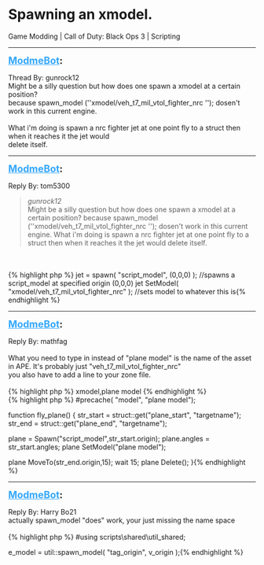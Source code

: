 # Spawning an xmodel.
Game Modding | Call of Duty: Black Ops 3 | Scripting

---
<strong style="font-size: 1.4em;"><span style="text-decoration: underline;text-decoration-color: #34a7f9;"><span style="color:#34a7f9;">ModmeBot</span></span>:</strong>

<p>Thread By: gunrock12<br />Might be a silly question but how does one spawn a xmodel at a certain position?<br />because spawn_model (&#39;&#39;xmodel/veh_t7_mil_vtol_fighter_nrc &#39;&#39;); dosen&#39;t work in this current engine.<br /> <br />What i&#39;m doing is spawn a nrc fighter jet at one point fly to a struct then when it reaches it the jet would<br />delete itself.</p>

---
<strong style="font-size: 1.4em;"><span style="text-decoration: underline;text-decoration-color: #34a7f9;"><span style="color:#34a7f9;">ModmeBot</span></span>:</strong>

<p>Reply By: tom5300<br /><blockquote><em>gunrock12</em><br />Might be a silly question but how does one spawn a xmodel at a certain position? because spawn_model (&#39;&#39;xmodel/veh_t7_mil_vtol_fighter_nrc &#39;&#39;); dosen&#39;t work in this current engine.   What i&#39;m doing is spawn a nrc fighter jet at one point fly to a struct then when it reaches it the jet would delete itself.        </blockquote><br /> <br />{% highlight php %}
jet = spawn( "script_model", (0,0,0) ); //spawns a script_model at specified origin (0,0,0)
jet SetModel( "xmodel/veh_t7_mil_vtol_fighter_nrc" ); //sets model to whatever this is{% endhighlight %}
</p>

---
<strong style="font-size: 1.4em;"><span style="text-decoration: underline;text-decoration-color: #34a7f9;"><span style="color:#34a7f9;">ModmeBot</span></span>:</strong>

<p>Reply By: mathfag<br /> <br />What you need to type in instead of &quot;plane model&quot; is the name of the asset in APE. It&#39;s probably just &quot;veh_t7_mil_vtol_fighter_nrc&quot;<br />you also have to add a line to your zone file.<br /> <br />{% highlight php %}
xmodel,plane model
{% endhighlight %}
 <br />{% highlight php %}
#precache( "model", "plane model");

function fly_plane()
{
str_start = struct::get("plane_start", "targetname");
str_end = struct::get("plane_end", "targetname");

plane = Spawn("script_model",str_start.origin);
plane.angles = str_start.angles;
plane SetModel("plane model");

plane MoveTo(str_end.origin,15);
wait 15;
plane Delete();
}{% endhighlight %}
</p>

---
<strong style="font-size: 1.4em;"><span style="text-decoration: underline;text-decoration-color: #34a7f9;"><span style="color:#34a7f9;">ModmeBot</span></span>:</strong>

<p>Reply By: Harry Bo21<br />actually spawn_model &quot;does&quot; work, your just missing the name space<br /> <br />{% highlight php %}
#using scripts\shared\util_shared;

e_model = util::spawn_model( "tag_origin", v_origin );{% endhighlight %}
</p>
